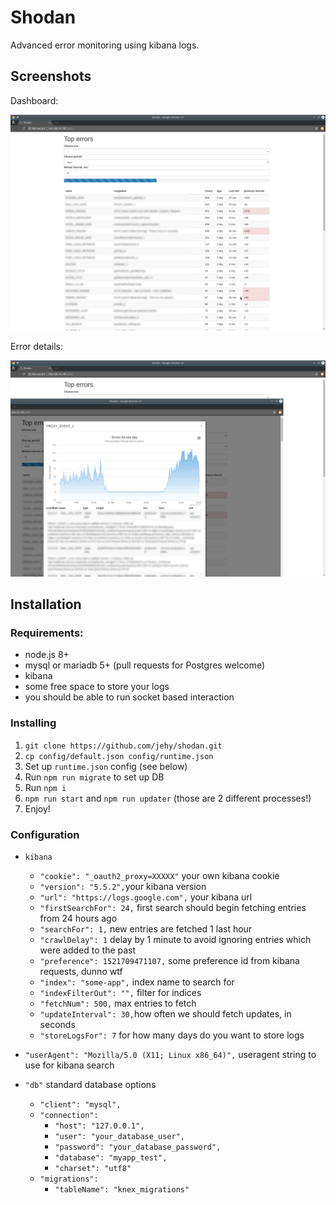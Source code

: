 # Shodan

Advanced error monitoring using kibana logs.

## Screenshots

Dashboard:

![Generic dashboard](screenshot-1.png)

Error details:

![Error details](screenshot-2.png)

## Installation

### Requirements:

* node.js 8+
* mysql or mariadb 5+ (pull requests for Postgres welcome)
* kibana
* some free space to store your logs
* you should be able to run socket based interaction

### Installing

1. `git clone https://github.com/jehy/shodan.git`
2. `cp config/default.json config/runtime.json`
3. Set up `runtime.json` config (see below)
4. Run `npm run migrate` to set up DB
5. Run `npm i`
6. `npm run start`  and `npm run updater` (those are 2 different processes!)
7. Enjoy!

### Configuration

* `kibana`
    * `"cookie": "_oauth2_proxy=XXXXX"` your own kibana cookie
    * `"version": "5.5.2",`your kibana version
    * `"url": "https://logs.google.com",` your kibana url
    * `"firstSearchFor": 24,` first search should begin fetching entries from 24 hours ago
    * `"searchFor": 1,` new entries are fetched 1 last hour
    * `"crawlDelay": 1` delay by 1 minute to avoid ignoring entries which were added to the past
    * `"preference": 1521709471107,` some preference id from kibana requests, dunno wtf
    * `"index": "some-app",` index name to search for
    * `"indexFilterOut": "",` filter for indices
    * `"fetchNum": 500,` max entries to fetch
    * `"updateInterval": 30,`how often we should fetch updates, in seconds
    * `"storeLogsFor": 7` for how many days do you want to store logs

*  `"userAgent": "Mozilla/5.0 (X11; Linux x86_64)",` useragent string to use for kibana search

*  `"db"` standard database options
    * `"client": "mysql",`
    * `"connection":`
        *  `"host": "127.0.0.1",`
        *  `"user": "your_database_user",`
        *  `"password": "your_database_password",`
        *  `"database": "myapp_test",`
        *  `"charset": "utf8"`
    * `"migrations":`
        *  `"tableName": "knex_migrations"`
